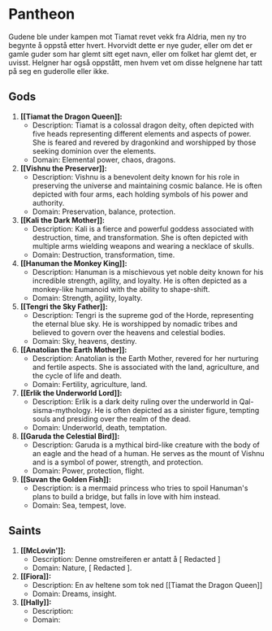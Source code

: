 # Pantheon
Gudene ble under kampen mot Tiamat revet vekk fra Aldria, men ny tro begynte å oppstå etter hvert. Hvorvidt dette er nye guder, eller om det er gamle guder som har glemt sitt eget navn, eller om folket har glemt det, er uvisst. Helgner har også oppstått, men hvem vet om disse helgnene har tatt på seg en guderolle eller ikke. 
## Gods
1. **[[Tiamat the Dragon Queen]]:**
    - Description: Tiamat is a colossal dragon deity, often depicted with five heads representing different elements and aspects of power. She is feared and revered by dragonkind and worshipped by those seeking dominion over the elements.
    - Domain: Elemental power, chaos, dragons.
2. **[[Vishnu the Preserver]]:**
    - Description: Vishnu is a benevolent deity known for his role in preserving the universe and maintaining cosmic balance. He is often depicted with four arms, each holding symbols of his power and authority.
    - Domain: Preservation, balance, protection.
3. **[[Kali the Dark Mother]]:**
    - Description: Kali is a fierce and powerful goddess associated with destruction, time, and transformation. She is often depicted with multiple arms wielding weapons and wearing a necklace of skulls.
    - Domain: Destruction, transformation, time.
4. **[[Hanuman the Monkey King]]:**
    - Description: Hanuman is a mischievous yet noble deity known for his incredible strength, agility, and loyalty. He is often depicted as a monkey-like humanoid with the ability to shape-shift.
    - Domain: Strength, agility, loyalty.
5. **[[Tengri the Sky Father]]:**
    - Description: Tengri is the supreme god of the Horde, representing the eternal blue sky. He is worshipped by nomadic tribes and believed to govern over the heavens and celestial bodies.
    - Domain: Sky, heavens, destiny.
6. **[[Anatolian the Earth Mother]]:**
    - Description: Anatolian is the Earth Mother, revered for her nurturing and fertile aspects. She is associated with the land, agriculture, and the cycle of life and death.
    - Domain: Fertility, agriculture, land.
7. **[[Erlik the Underworld Lord]]:**
    - Description: Erlik is a dark deity ruling over the underworld in Qal-sisma-mythology. He is often depicted as a sinister figure, tempting souls and presiding over the realm of the dead.
    - Domain: Underworld, death, temptation.
8. **[[Garuda the Celestial Bird]]:**
    - Description: Garuda is a mythical bird-like creature with the body of an eagle and the head of a human. He serves as the mount of Vishnu and is a symbol of power, strength, and protection.
    - Domain: Power, protection, flight.
9. **[[Suvan the Golden Fish]]:**
	- Description: is a mermaid princess who tries to spoil Hanuman's plans to build a bridge, but falls in love with him instead.
	- Domain: Sea, tempest, love.

## Saints

1. **[[McLovin']]:**
	- Description: Denne omstreiferen er antatt å [ Redacted ]
	- Domain: Nature, [ Redacted ].
2. **[[Fiora]]:**
	- Description: En av heltene som tok ned [[Tiamat the Dragon Queen]]
	- Domain: Dreams, insight.
3. **[[Hally]]:**
	- Description:
	- Domain: